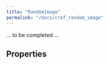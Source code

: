 ```yaml
---
title: "RandomImage"
permalink: "/docs/cref_random_image"
--- 
```

<link rel="shortcut icon" type="image/x-icon" href="../LUMASS_icon_64.ico">

... to be completed ...

## Properties


